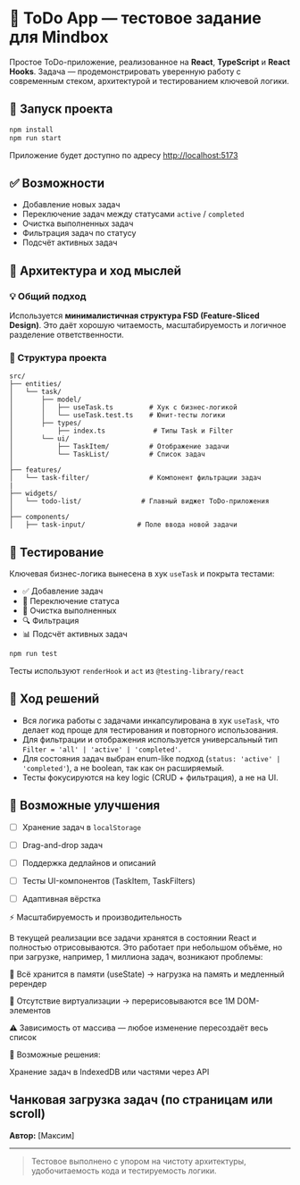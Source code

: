 # 📝 ToDo App — тестовое задание для Mindbox

Простое ToDo-приложение, реализованное на **React**, **TypeScript** и **React Hooks**. Задача — продемонстрировать уверенную работу с современным стеком, архитектурой и тестированием ключевой логики.

## 🚀 Запуск проекта

```bash
npm install
npm run start
```

Приложение будет доступно по адресу [http://localhost:5173](http://localhost:5173)

## ✅ Возможности

* Добавление новых задач
* Переключение задач между статусами `active` / `completed`
* Очистка выполненных задач
* Фильтрация задач по статусу
* Подсчёт активных задач

## 🧠 Архитектура и ход мыслей

### 💡 Общий подход

Используется **минималистичная структура FSD (Feature-Sliced Design)**. Это даёт хорошую читаемость, масштабируемость и логичное разделение ответственности.

### 📁 Структура проекта

```
src/
├── entities/
│   └── task/
│       ├── model/
│       │   ├── useTask.ts         # Хук с бизнес-логикой
│       │   └── useTask.test.ts    # Юнит-тесты логики
│       ├── types/  
│           ├── index.ts            # Типы Task и Filter
│       └── ui/
│           ├── TaskItem/          # Отображение задачи
│           └── TaskList/          # Список задач
│
├── features/
│   └── task-filter/               # Компонент фильтрации задач
|
├── widgets/
│   └── todo-list/               # Главный виджет ToDo-приложения
│
├── components/
│   ├── task-input/             # Поле ввода новой задачи
```

## 🧪 Тестирование

Ключевая бизнес-логика вынесена в хук `useTask` и покрыта тестами:

* ✅ Добавление задач
* 🔁 Переключение статуса
* 🧹 Очистка выполненных
* 🔍 Фильтрация
* 📊 Подсчёт активных задач

```bash
npm run test
```

Тесты используют `renderHook` и `act` из `@testing-library/react`

## 📝 Ход решений

* Вся логика работы с задачами инкапсулирована в хук `useTask`, что делает код проще для тестирования и повторного использования.
* Для фильтрации и отображения используется универсальный тип `Filter = 'all' | 'active' | 'completed'`.
* Для состояния задач выбран enum-like подход (`status: 'active' | 'completed'`), а не boolean, так как он расширяемый.
* Тесты фокусируются на key logic (CRUD + фильтрация), а не на UI.

## 📌 Возможные улучшения

* [ ] Хранение задач в `localStorage`
* [ ] Drag-and-drop задач
* [ ] Поддержка дедлайнов и описаний
* [ ] Тесты UI-компонентов (TaskItem, TaskFilters)
* [ ] Адаптивная вёрстка


⚡ Масштабируемость и производительность

В текущей реализации все задачи хранятся в состоянии React и полностью отрисовываются. Это работает при небольшом объёме, но при загрузке, например, 1 миллиона задач, возникают проблемы:

🧠 Всё хранится в памяти (useState) → нагрузка на память и медленный ререндер

🔁 Отсутствие виртуализации → перерисовываются все 1M DOM-элементов

⚠️ Зависимость от массива — любое изменение пересоздаёт весь список

🔧 Возможные решения:

 Хранение задач в IndexedDB или частями через API

 Чанковая загрузка задач (по страницам или scroll)
---

**Автор:** \[Максим]

---

> Тестовое выполнено с упором на чистоту архитектуры, удобочитаемость кода и тестируемость логики.

